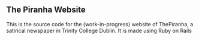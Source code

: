 ## The Piranha Website

This is the source code for the (work-in-progress) website of ThePiranha, a satirical newspaper in Trinity College Dublin. It is made using Ruby on Rails
